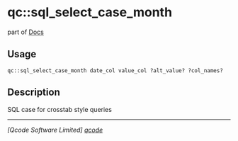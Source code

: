 qc::sql_select_case_month
=========================

part of [Docs](.)

Usage
-----
`qc::sql_select_case_month date_col value_col ?alt_value? ?col_names?`

Description
-----------
SQL case for crosstab style queries

----------------------------------
*[Qcode Software Limited] [qcode]*

[qcode]: www.qcode.co.uk "Qcode Software"
